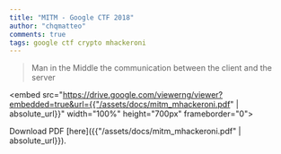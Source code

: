 ```yaml
---
title: "MITM - Google CTF 2018"
author: "chqmatteo"
comments: true
tags: google ctf crypto mhackeroni
---
```


> Man in the Middle the communication between the client and the server

<embed src="https://drive.google.com/viewerng/viewer?embedded=true&url={{"/assets/docs/mitm_mhackeroni.pdf" | absolute_url}}" width="100%" height="700px" frameborder="0">

Download PDF [here]({{"/assets/docs/mitm_mhackeroni.pdf" | absolute_url}}).
